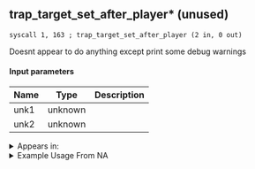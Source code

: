 ## trap_target_set_after_player* (unused)

`syscall 1, 163 ; trap_target_set_after_player (2 in, 0 out)`

Doesnt appear to do anything except print some debug warnings

#### Input parameters
| Name | Type | Description
|------|------|------------
| unk1   | unknown   | 
| unk2   | unknown   | 




<details>
	<summary>Appears in:</summary>

</details>

<details>
	<summary>Example Usage From NA</summary>

</details>

